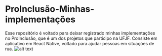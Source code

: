 # ProInclusão-Minhas-implementações
Esse repositório é voltado para deixar registrado minhas implementações no ProInclusão, que é um dos projetos que participo na UFJF. Consiste em aplicativo em React Native, voltado para ajudar pessoas em situações de rua. 
![alt text](https://raw.githubusercontent.com/MarcosMateusOS/main/ProInclusao-Minhas-implementacoes/Hnet-image.gif)

